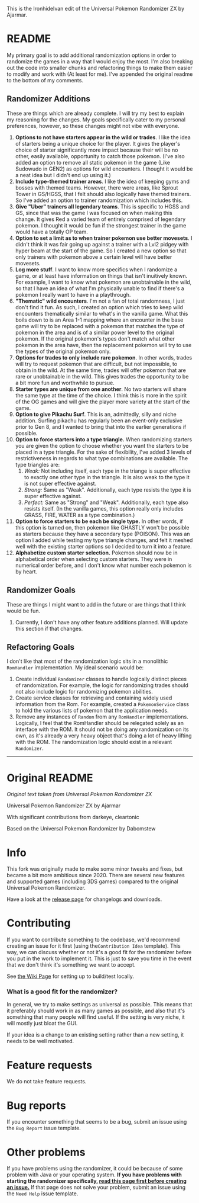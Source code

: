 This is the IronhideIvan edit of the Universal Pokemon Randomizer ZX by Ajarmar.

# README

My primary goal is to add additional randomization options in order to randomize the games in a way
that I would enjoy the most. I'm also breaking out the code into smaller chunks and refactoring things
to make them easier to modify and work with (At least for me). I've appended the original readme to the bottom of my
comments.

## Randomizer Additions
These are things which are already complete. I will try my best to explain my reasoning for the changes. My goals specifically cater to my personal preferences,
however, so these changes might not vibe with everyone.
1. __Options to not have starters appear in the wild or trades__. I like the idea of starters being a unique choice for the player.
It gives the player's choice of starter significantly more impact because their will be no other, easily available, opportunity
to catch those pokemon. (I've also added an option to remove all static pokemon in the game (Like Sudowudo in GEN2) as options for
wild encounters. I thought it would be a neat idea but I didn't end up using it.)
2. __Include type-themed trainer areas__. I like the idea of keeping gyms and bosses with themed teams. However, there
were areas, like Sprout Tower in GS/HGSS, that I felt should also logically have themed trainers. So I've added
an option to trainer randomization which includes this.
3. __Give "Uber" trainers all legendary teams__. This is specific to HGSS and GS, since that was the game I was focused on
when making this change. It gives Red a varied team of entirely comprised of legendary pokemon. I thought it would be fun if
the strongest trainer in the game would have a totally OP team.
4. __Option to set a limit as to when trainer pokemon use better movesets__. I didn't think it was fair going up against
a trainer with a Lvl2 pidgey with hyper beam at the start of the game. So I created a new option so that only trainers
with pokemon above a certain level will have better movesets.
5. __Log more stuff__. I want to know more specifics when I randomize a game, or at least have information on things
that isn't inuitively known. For example, I want to know what pokemon are unobtainable in the wild, so that I have an idea
of what I'm physically unable to find if there's a pokemon I really want to have in a playthrough.
6. __"Thematic" wild encounters__. I'm not a fan of total randomness, I just don't find it fun. As such, I created an option
which tries to keep wild encounters thematically similar to what's in the vanilla game. What this boils down to is an Area 1-1 mapping 
where an encounter in the base game will try to be replaced with a pokemon that matches the type of pokemon in the area and
is of a similar power level to the original pokemon. If the original pokemon's types don't match what other pokemon in the area
have, then the replacement pokemon will try to use the types of the original pokemon only.
7. __Options for trades to only include rare pokemon__. In other words, trades will try to request pokemon that are difficult, but not impossible,
to obtain in the wild. At the same time, trades will offer pokemon that are rare or unobtainable in the wild. This gives trades the opportunity to be a 
bit more fun and worthwhile to pursue.
8. __Starter types are unique from one another__. No two starters will share the same type at the time of the choice. I think this is
more in the spirit of the OG games and will give the player more variety at the start of the game.
9. __Option to give Pikachu Surf__. This is an, admittedly, silly and niche addition. Surfing pikachu has regularly been an
event-only exclusive prior to Gen 8, and I wanted to bring that into the earlier generations if possible.
10. __Option to force starters into a type triangle.__ When randomizing starters you are given the option to choose
whether you want the starters to be placed in a type triangle. For the sake of flexibility, I've added 3 levels of restrictiveness
in regards to what type combinations are available. The type triangles are:
    1. _Weak:_ Not including itself, each type in the triange is super effective to exactly one other type in the triangle.
It is also weak to the type it is not super effective against.
    2. _Strong:_ Same as "Weak". Additionally, each type resists the type it is super effective against.
    3. _Perfect:_ Same as "Strong" and "Weak". Additionally, each type also resists itself. (In the vanilla games, this 
option really only includes GRASS, FIRE, WATER as a type combination.)
11. __Option to force starters to be each be single type.__ In other words, if this option is turned on, then pokemon like
GHASTLY won't be possible as starters because they have a secondary type (POISON). This was an option I added while testing my 
type triangle changes, and felt it meshed well with the existing starter options so I decided to turn it into a feature.
12. __Alphabetize custom starter selection.__ Pokemon should now be in alphabetical order when selecting custom starters.
They were in numerical order before, and I don't know what number each pokemon is by heart.

## Randomizer Goals
These are things I might want to add in the future or are things that I think would be fun.
1. Currently, I don't have any other feature additions planned. Will update this section if that changes.

## Refactoring Goals
I don't like that most of the randomization logic sits in a monolithic `RomHandler` implementation. My ideal scenario
would be:
1. Create individual `Randomizer` classes to handle logically distinct pieces of randomization. For example, the logic for
randomizing trades should not also include logic for randomizing pokemon abilities. 
2. Create service classes for retrieving and containing widely used information from the Rom. For example,
created a `PokemonService` class to hold the various lists of pokemon that the application needs.
3. Remove any instances of `Random` from any `RomHandler` implementations. Logically, I feel that the RomHandler
should be relegated solely as an interface with the ROM. It should not be doing any randomization on its own, as
it's already a very heavy object that's doing a lot of heavy lifting with the ROM. The randomization logic should
exist in a relevant `Randomizer`.

---
# Original README
_Original text taken from Universal Pokemon Randomizer ZX_

Universal Pokemon Randomizer ZX by Ajarmar

With significant contributions from darkeye, cleartonic

Based on the Universal Pokemon Randomizer by Dabomstew

# Info

This fork was originally made to make some minor tweaks and fixes, but became a bit more ambitious since 2020. There are several new features and supported games (including 3DS games) compared to the original Universal Pokemon Randomizer.

Have a look at the [release page](https://github.com/Ajarmar/universal-pokemon-randomizer-zx/releases) for changelogs and downloads.

# Contributing

If you want to contribute something to the codebase, we'd recommend creating an issue for it first (using the`Contribution Idea` template). This way, we can discuss whether or not it's a good fit for the randomizer before you put in the work to implement it. This is just to save you time in the event that we don't think it's something we want to accept.

See [the Wiki Page](https://github.com/Ajarmar/universal-pokemon-randomizer-zx/wiki/Building-Universal-Pokemon-Randomizer-ZX) for setting up to build/test locally.

### What is a good fit for the randomizer?

In general, we try to make settings as universal as possible. This means that it preferably should work in as many games as possible, and also that it's something that many people will find useful. If the setting is very niche, it will mostly just bloat the GUI.

If your idea is a change to an existing setting rather than a new setting, it needs to be well motivated.

# Feature requests

We do not take feature requests.

# Bug reports

If you encounter something that seems to be a bug, submit an issue using the `Bug Report` issue template.

# Other problems

If you have problems using the randomizer, it could be because of some problem with Java or your operating system. **If you have problems with starting the randomizer specifically, [read this page first before creating an issue.](https://github.com/Ajarmar/universal-pokemon-randomizer-zx/wiki/About-Java)** If that page does not solve your problem, submit an issue using the `Need Help` issue template.
